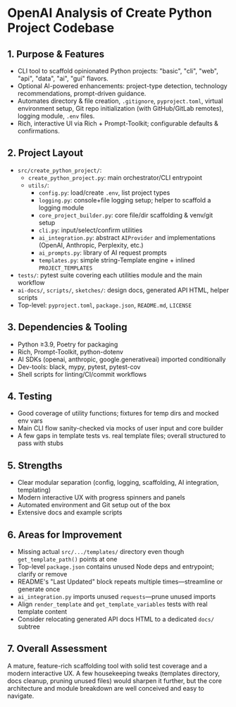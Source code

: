  # OpenAI Analysis of Create Python Project Codebase

 ## 1. Purpose & Features

 - CLI tool to scaffold opinionated Python projects: "basic", "cli", "web", "api", "data", "ai", "gui" flavors.
 - Optional AI-powered enhancements: project-type detection, technology recommendations, prompt-driven guidance.
 - Automates directory & file creation, `.gitignore`, `pyproject.toml`, virtual environment setup, Git repo initialization (with GitHub/GitLab remotes), logging module, `.env` files.
 - Rich, interactive UI via Rich + Prompt-Toolkit; configurable defaults & confirmations.

 ## 2. Project Layout

 - `src/create_python_project/`:
   - `create_python_project.py`: main orchestrator/CLI entrypoint
   - `utils/`:
     - `config.py`: load/create `.env`, list project types
     - `logging.py`: console+file logging setup; helper to scaffold a logging module
     - `core_project_builder.py`: core file/dir scaffolding & venv/git setup
     - `cli.py`: input/select/confirm utilities
     - `ai_integration.py`: abstract `AIProvider` and implementations (OpenAI, Anthropic, Perplexity, etc.)
     - `ai_prompts.py`: library of AI request prompts
     - `templates.py`: simple string-Template engine + inlined `PROJECT_TEMPLATES`
 - `tests/`: pytest suite covering each utilities module and the main workflow
 - `ai-docs/`, `scripts/`, `sketches/`: design docs, generated API HTML, helper scripts
 - Top-level: `pyproject.toml`, `package.json`, `README.md`, `LICENSE`

 ## 3. Dependencies & Tooling

 - Python ≥3.9, Poetry for packaging
 - Rich, Prompt-Toolkit, python-dotenv
 - AI SDKs (openai, anthropic, google.generativeai) imported conditionally
 - Dev-tools: black, mypy, pytest, pytest-cov
 - Shell scripts for linting/CI/commit workflows

 ## 4. Testing

 - Good coverage of utility functions; fixtures for temp dirs and mocked env vars
 - Main CLI flow sanity-checked via mocks of user input and core builder
 - A few gaps in template tests vs. real template files; overall structured to pass with stubs

 ## 5. Strengths

 - Clear modular separation (config, logging, scaffolding, AI integration, templating)
 - Modern interactive UX with progress spinners and panels
 - Automated environment and Git setup out of the box
 - Extensive docs and example scripts

 ## 6. Areas for Improvement

 - Missing actual `src/.../templates/` directory even though `get_template_path()` points at one
 - Top-level `package.json` contains unused Node deps and entrypoint; clarify or remove
 - README's "Last Updated" block repeats multiple times—streamline or generate once
 - `ai_integration.py` imports unused `requests`—prune unused imports
 - Align `render_template` and `get_template_variables` tests with real template content
 - Consider relocating generated API docs HTML to a dedicated `docs/` subtree

 ## 7. Overall Assessment

 A mature, feature-rich scaffolding tool with solid test coverage and a modern interactive UX. A few housekeeping tweaks (templates directory, docs cleanup, pruning unused files) would sharpen it further, but the core architecture and module breakdown are well conceived and easy to navigate.